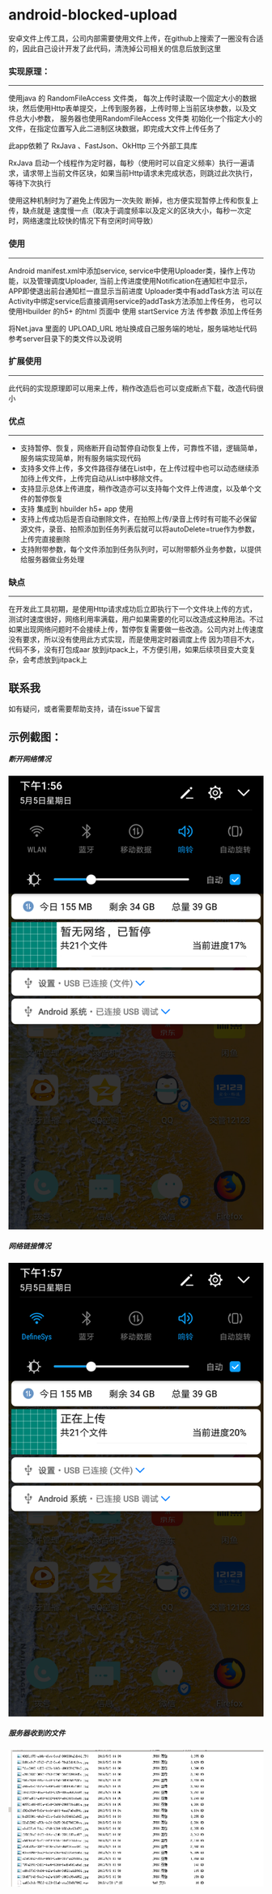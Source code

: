 # android-blocked-upload

安卓文件上传工具，公司内部需要使用文件上传，在github上搜索了一圈没有合适的，因此自己设计开发了此代码，清洗掉公司相关的信息后放到这里


### 实现原理：
------------------------------
使用java 的 RandomFileAccess 文件类， 每次上传时读取一个固定大小的数据块，然后使用Http表单提交，上传到服务器，上传时带上当前区块参数，以及文件总大小参数，
服务器也使用RandomFileAccess 文件类 初始化一个指定大小的文件，在指定位置写入此二进制区块数据，即完成大文件上传任务了

此app依赖了 RxJava 、FastJson、OkHttp 三个外部工具库
		
RxJava 启动一个线程作为定时器，每秒（使用时可以自定义频率）执行一遍请求，请求带上当前文件区块，如果当前Http请求未完成状态，则跳过此次执行，等待下次执行
		
使用这种机制时为了避免上传因为一次失败 断掉，也方便实现暂停上传和恢复上传，缺点就是 速度慢一点（取决于调度频率以及定义的区块大小，每秒一次定时，网络速度比较快的情况下有空闲时间导致）
	
### 使用
------------------------------
Android  manifest.xml中添加service, service中使用Uploader类，操作上传功能，以及管理调度Uploader,
当前上传进度使用Notification在通知栏中显示，APP即使退出前台通知栏一直显示当前进度
Uploader类中有addTask方法 可以在Activity中绑定service后直接调用service的addTask方法添加上传任务，
也可以使用Hbuilder 的h5+ 的html 页面中 使用 startService 方法 传参数 添加上传任务

将Net.java 里面的 UPLOAD_URL 地址换成自己服务端的地址，服务端地址代码参考server目录下的类文件以及说明

### 扩展使用
------------------------------
此代码的实现原理即可以用来上传，稍作改造后也可以变成断点下载，改造代码很小

### 优点
------------------------------
- 支持暂停、恢复，网络断开自动暂停自动恢复上传，可靠性不错，逻辑简单，服务端实现简单，附有服务端实现代码
- 支持多文件上传，多文件路径存储在List中，在上传过程中也可以动态继续添加待上传文件，上传完自动从List中移除文件。
- 支持显示总体上传进度，稍作改造亦可以支持每个文件上传进度，以及单个文件的暂停恢复
- 支持 集成到 hbuilder h5+ app 使用
- 支持上传成功后是否自动删除文件，在拍照上传/录音上传时有可能不必保留源文件，录音、拍照添加到任务列表后就可以将autoDelete=true作为参数，上传完直接删除
- 支持附带参数，每个文件添加到任务队列时，可以附带额外业务参数，以提供给服务器做业务处理

### 缺点
------------------------------
在开发此工具初期，是使用Http请求成功后立即执行下一个文件块上传的方式，测试时速度很好，网络利用率满载，用户如果需要的化可以改造成这种用法。不过如果出现网络问题时不会接续上传，暂停恢复需要做一些改造。公司内对上传速度没有要求，所以没有使用此方式实现，而是使用定时器调度上传
因为项目不大，代码不多，没有打包成aar 放到jitpack上，不方便引用，如果后续项目变大变复杂，会考虑放到jitpack上

## 联系我

如有疑问，或者需要帮助支持，请在issue下留言


示例截图：
------------------------------
##### 断开网络情况

![无网络链接情况上传状态图片](/imgs/device-2019-05-05-135652.png)

##### 网络链接情况

![联网情况上传状态图片](/imgs/device-2019-05-05-135710.png)

##### 服务器收到的文件

![服务器收到的文件](/imgs/server-recived-files.png)